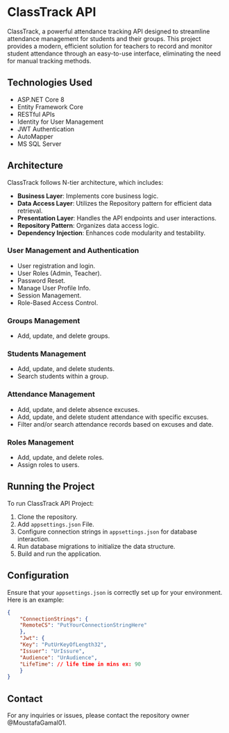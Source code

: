 # ClassTrack API
ClassTrack, a powerful attendance tracking API designed to streamline attendance management for students and their groups. This project provides a modern, efficient solution for teachers to record and monitor student attendance through an easy-to-use interface, eliminating the need for manual tracking methods.

## Technologies Used
* ASP.NET Core 8
* Entity Framework Core
* RESTful APIs
* Identity for User Management
* JWT Authentication
* AutoMapper
* MS SQL Server

## Architecture
ClassTrack follows N-tier architecture, which includes:

* **Business Layer**: Implements core business logic.
* **Data Access Layer**: Utilizes the Repository pattern for efficient data retrieval.
* **Presentation Layer**: Handles the API endpoints and user interactions.
* **Repository Pattern**: Organizes data access logic.
* **Dependency Injection**: Enhances code modularity and testability.

### User Management and Authentication
* User registration and login.
* User Roles (Admin, Teacher).
* Password Reset.
* Manage User Profile Info.
* Session Management.
* Role-Based Access Control.

### Groups Management
* Add, update, and delete groups.

### Students Management
* Add, update, and delete students.
* Search students within a group. 

### Attendance Management
* Add, update, and delete absence excuses.
* Add, update, and delete student attendance with specific excuses.
* Filter and/or search attendance records based on excuses and date. 

### Roles Management
* Add, update, and delete roles.
* Assign roles to users.

## Running the Project
To run ClassTrack API Project:

1. Clone the repository.
2. Add `appsettings.json` File.
3. Configure connection strings in `appsettings.json` for database interaction.
5. Run database migrations to initialize the data structure.
6. Build and run the application.

## Configuration
Ensure that your `appsettings.json` is correctly set up for your environment. Here is an example:

```json
{
    "ConnectionStrings": {
    "RemoteCS": "PutYourConnectionStringHere"
    },
    "Jwt": {
    "Key": "PutUrKeyOfLength32",
    "Issuer": "UrIssure",
    "Audience": "UrAudience",
    "LifeTime": // life time in mins ex: 90
    }
}
```

## Contact
For any inquiries or issues, please contact the repository owner @MoustafaGamal01.
